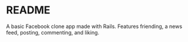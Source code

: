 # README

A basic Facebook clone app made with Rails. Features friending, a news feed, posting, commenting, and liking.
